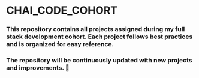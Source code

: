 # CHAI_CODE_COHORT
### This repository contains all projects assigned during my full stack development cohort. Each project follows best practices and is organized for easy reference.
### The repository will be continuously updated with new projects and improvements. 🚀
